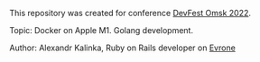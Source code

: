 This repository was created for conference [DevFest Omsk 2022](https://devfestomsk.ru/).

Topic: Docker on Apple M1. Golang development.

Author: Alexandr Kalinka, Ruby on Rails developer on [Evrone](https://evrone.com)